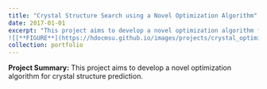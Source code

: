 ```yaml
---
title: "Crystal Structure Search using a Novel Optimization Algorithm"
date: 2017-01-01
excerpt: "This project aims to develop a novel optimization algorithm for crystal structure prediction.
![[**FIGURE**](https://hdocmsu.github.io/images/projects/crystal_optimization.png)](https://hdocmsu.github.io/images/projects/crystal_optimization.png){:target="_blank"}
collection: portfolio
---
```


**Project Summary:** This project aims to develop a novel optimization algorithm for crystal structure prediction.
